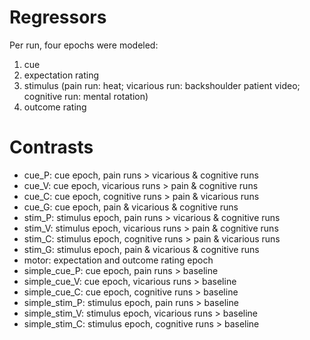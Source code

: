 # Regressors

Per run, four epochs were modeled:

1. cue
2. expectation rating
3. stimulus (pain run: heat; vicarious run: backshoulder patient video; cognitive run: mental rotation)
4. outcome rating

# Contrasts

- cue_P: cue epoch, pain runs > vicarious & cognitive runs
- cue_V: cue epoch, vicarious runs > pain & cognitive runs
- cue_C: cue epoch, cognitive runs > pain & vicarious runs
- cue_G: cue epoch, pain & vicarious & cognitive runs
- stim_P: stimulus epoch, pain runs > vicarious & cognitive runs
- stim_V: stimulus epoch, vicarious runs > pain & cognitive runs
- stim_C: stimulus epoch, cognitive runs > pain & vicarious runs
- stim_G: stimulus epoch, pain & vicarious & cognitive runs
- motor: expectation and outcome rating epoch
- simple_cue_P: cue epoch, pain runs > baseline
- simple_cue_V: cue epoch, vicarious runs > baseline
- simple_cue_C: cue epoch, cognitive runs > baseline
- simple_stim_P: stimulus epoch, pain runs > baseline
- simple_stim_V: stimulus epoch, vicarious runs > baseline
- simple_stim_C: stimulus epoch, cognitive runs > baseline
